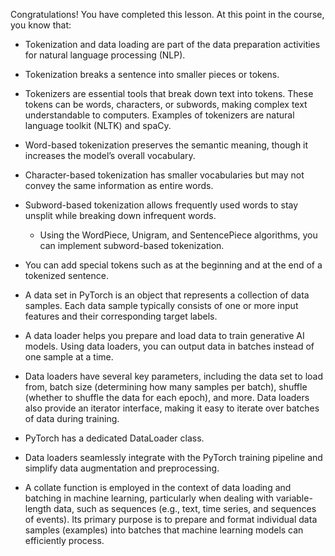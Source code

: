 Congratulations! You have completed this lesson. At this point in the course, you know that:

- Tokenization and data loading are part of the data preparation activities for natural language processing (NLP).

- Tokenization breaks a sentence into smaller pieces or tokens.

- Tokenizers are essential tools that break down text into tokens. These tokens can be words, characters, or subwords, making complex text understandable to computers. Examples of tokenizers are natural language toolkit (NLTK) and spaCy.

- Word-based tokenization preserves the semantic meaning, though it increases the model’s overall vocabulary.

- Character-based tokenization has smaller vocabularies but may not convey the same information as entire words.

- Subword-based tokenization allows frequently used words to stay unsplit while breaking down infrequent words.

    - Using the WordPiece, Unigram, and SentencePiece algorithms, you can implement subword-based tokenization.

- You can add special tokens such as <bos> at the beginning and <eos> at the end of a tokenized sentence.

- A data set in PyTorch is an object that represents a collection of data samples. Each data sample typically consists of one or more input features and their corresponding target labels.

- A data loader helps you prepare and load data to train generative AI models. Using data loaders, you can output data in batches instead of one sample at a time.

- Data loaders have several key parameters, including the data set to load from, batch size (determining how many samples per batch), shuffle (whether to shuffle the data for each epoch), and more. Data loaders also provide an iterator interface, making it easy to iterate over batches of data during training.

- PyTorch has a dedicated DataLoader class.

- Data loaders seamlessly integrate with the PyTorch training pipeline and simplify data augmentation and preprocessing.

- A collate function is employed in the context of data loading and batching in machine learning, particularly when dealing with variable-length data, such as sequences (e.g., text, time series, and sequences of events). Its primary purpose is to prepare and format individual data samples (examples) into batches that machine learning models can efficiently process.